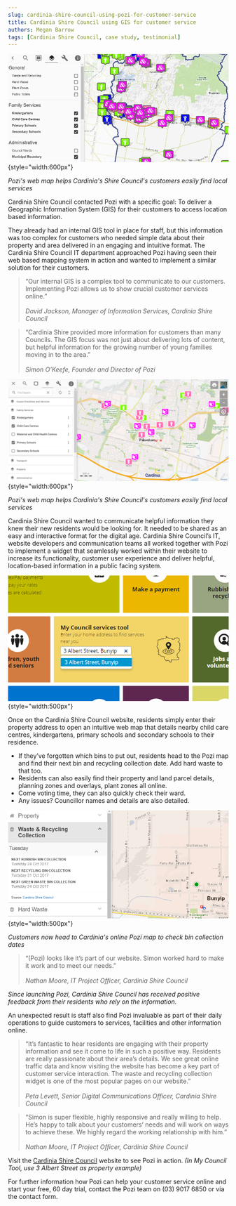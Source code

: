 ```yaml
---
slug: cardinia-shire-council-using-pozi-for-customer-service
title: Cardinia Shire Council using GIS for customer service
authors: Megan Barrow
tags: [Cardinia Shire Council, case study, testimonial]
---
```


![](/static/img/Cardinia-Shite-Pozi-GIS-Customer-Service.webp){style="width:600px"}

*Pozi's web map helps Cardinia's Shire Council's customers easily find local services*

Cardinia Shire Council contacted Pozi with a specific goal: To deliver a Geographic Information System (GIS) for their customers to access location based information.

<!--truncate-->

They already had an internal GIS tool in place for staff, but this information was too complex for customers who needed simple data about their property and area delivered in an engaging and intuitive format. The Cardinia Shire Council IT department approached Pozi having seen their web based mapping system in action and wanted to implement a similar solution for their customers.

> “Our internal GIS is a complex tool to communicate to our customers. Implementing Pozi allows us to show crucial customer services online.” <br/><br/>
> *David Jackson, Manager of Information Services, Cardinia Shire Council*

> “Cardinia Shire provided more information for customers than many Councils. The GIS focus was not just about delivering lots of content, but helpful information for the growing number of young families moving in to the area.” <br/><br/>
> *Simon O’Keefe, Founder and Director of Pozi*

![](/static/img/Cardinia-Using-GIS-Customer-Service.png){style="width:600px"}

*Pozi's web map helps Cardinia's Shire Council's customers easily find local services*

Cardinia Shire Council wanted to communicate helpful information they knew their new residents would be looking for. It needed to be shared as an easy and interactive format for the digital age. Cardinia Shire Council’s IT, website developers and communication teams all worked together with Pozi to implement a widget that seamlessly worked within their website to increase its functionality, customer user experience and deliver helpful, location-based information in a public facing system.

![](/static/img/Pozi-Data-Widget-Cardinia-Council-Tool.png){style="width:500px"}

Once on the Cardinia Shire Council website, residents simply enter their property address to open an intuitive web map that details nearby child care centres, kindergartens, primary schools and secondary schools to their residence.

* If they’ve forgotten which bins to put out, residents head to the Pozi map and find their next bin and recycling collection date. Add hard waste to that too.
* Residents can also easily find their property and land parcel details, planning zones and overlays, plant zones all online.
* Come voting time, they can also quickly check their ward.
* Any issues? Councillor names and details are also detailed.

![](/static/img/Groundtruth-Cardinia-Bin-Collection-Pozi.png){style="width:500px"}

*Customers now head to Cardinia's online Pozi map to check bin collection dates*

> “(Pozi) looks like it’s part of our website. Simon worked hard to make it work and to meet our needs.” <br/><br/>
> *Nathan Moore, IT Project Officer, Cardinia Shire Council*

*Since launching Pozi, Cardinia Shire Council has received positive feedback from their residents who rely on the information.*

An unexpected result is staff also find Pozi invaluable as part of their daily operations to guide customers to services, facilities and other information online.

> “It’s fantastic to hear residents are engaging with their property information and see it come to life in such a positive way. Residents are really passionate about their area’s details. We see great online traffic data and know visiting the website has become a key part of customer service interaction. The waste and recycling collection widget is one of the most popular pages on our website.” <br/><br/>
> *Peta Levett, Senior Digital Communications Officer, Cardinia Shire Council*

> “Simon is super flexible, highly responsive and really willing to help. He’s happy to talk about your customers’ needs and will work on ways to achieve these. We highly regard the working relationship with him.” <br/><br/>
> *Nathan Moore, IT Project Officer, Cardinia Shire Council*

Visit the [Cardinia Shire Council](https://www.cardinia.vic.gov.au/) website to see Pozi in action. *(In My Council Tool, use 3 Albert Street as property example)*

For further information how Pozi can help your customer service online and start your free, 60 day trial, contact the Pozi team on (03) 9017 6850 or via the contact form.
